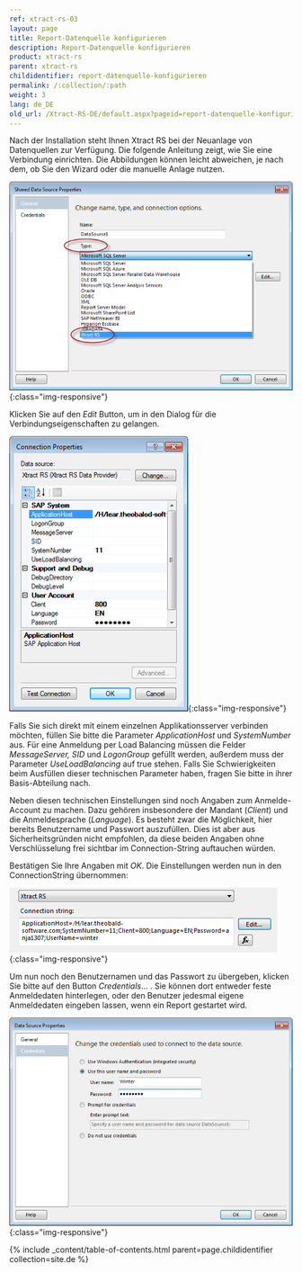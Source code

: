 ```yaml
---
ref: xtract-rs-03
layout: page
title: Report-Datenquelle konfigurieren
description: Report-Datenquelle konfigurieren
product: xtract-rs
parent: xtract-rs
childidentifier: report-datenquelle-konfigurieren
permalink: /:collection/:path
weight: 3
lang: de_DE
old_url: /Xtract-RS-DE/default.aspx?pageid=report-datenquelle-konfigurieren
---
```


Nach der Installation steht Ihnen Xtract RS bei der Neuanlage von Datenquellen zur Verfügung. Die folgende Anleitung zeigt, wie Sie eine Verbindung einrichten. Die Abbildungen können leicht abweichen, je nach dem, ob Sie den Wizard oder die manuelle Anlage nutzen.

![Report-Data-Source-001](/img/content/Report-Data-Source-001.png){:class="img-responsive"}

Klicken Sie auf den *Edit* Button, um in den Dialog für die Verbindungseigenschaften zu gelangen.

![Report-Data-Source-002](/img/content/Report-Data-Source-002.png){:class="img-responsive"}

Falls Sie sich direkt mit einem einzelnen Applikationsserver verbinden möchten, füllen Sie bitte die Parameter *ApplicationHost* und *SystemNumber* aus. Für eine Anmeldung per Load Balancing müssen die Felder *MessageServer, SID* und *LogonGroup* gefüllt werden, außerdem muss der Parameter *UseLoadBalancing* auf true stehen. Falls Sie Schwierigkeiten beim Ausfüllen dieser technischen Parameter haben, fragen Sie bitte in ihrer Basis-Abteilung nach.

Neben diesen technischen Einstellungen sind noch Angaben zum Anmelde-Account zu machen. Dazu gehören insbesondere der Mandant (*Client*) und die Anmeldesprache (*Language*). Es besteht zwar die Möglichkeit, hier bereits Benutzername und Passwort auszufüllen. Dies ist aber aus Sicherheitsgründen nicht empfohlen, da diese beiden Angaben ohne Verschlüsselung frei sichtbar im Connection-String auftauchen würden.

Bestätigen Sie Ihre Angaben mit *OK*. Die Einstellungen werden nun in den ConnectionString übernommen:

![Report-Data-Source-003](/img/content/Report-Data-Source-003.png){:class="img-responsive"}

Um nun noch den Benutzernamen und das Passwort zu übergeben, klicken Sie bitte auf den Button *Credentials*... . Sie können dort entweder feste Anmeldedaten hinterlegen, oder den Benutzer jedesmal eigene Anmeldedaten eingeben lassen, wenn ein Report gestartet wird.

![Report-Data-Source-004](/img/content/Report-Data-Source-004.png){:class="img-responsive"}

{% include _content/table-of-contents.html parent=page.childidentifier collection=site.de %}
